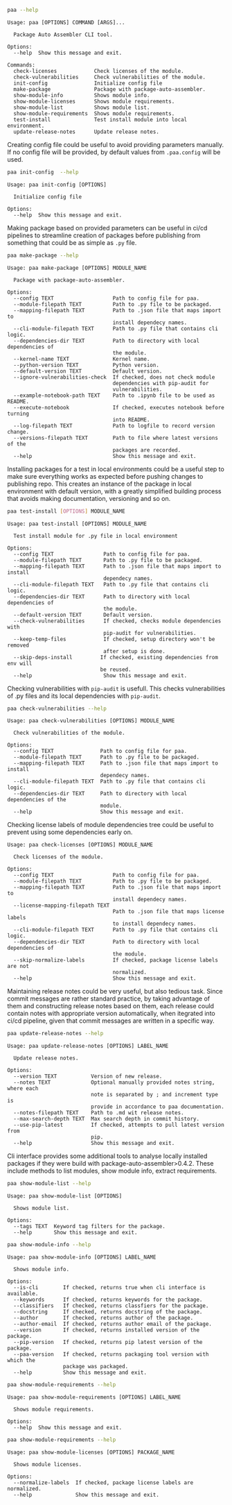 
``` bash
paa --help
```

```
Usage: paa [OPTIONS] COMMAND [ARGS]...

  Package Auto Assembler CLI tool.

Options:
  --help  Show this message and exit.

Commands:
  check-licenses            Check licenses of the module.
  check-vulnerabilities     Check vulnerabilities of the module.
  init-config               Initialize config file
  make-package              Package with package-auto-assembler.
  show-module-info          Shows module info.
  show-module-licenses      Shows module requirements.
  show-module-list          Shows module list.
  show-module-requirements  Shows module requirements.
  test-install              Test install module into local environment.
  update-release-notes      Update release notes.
```

Creating config file could be useful to avoid providing parameters manually. If no config file will be provided, by default values from `.paa.config` will be used.

``` bash
paa init-config  --help
```

```
Usage: paa init-config [OPTIONS]

  Initialize config file

Options:
  --help  Show this message and exit.
```

Making package based on provided parameters can be useful in ci/cd pipelines to streamline creation of packages before publishing from something that could be as simple as `.py` file.

``` bash
paa make-package --help
```

```
Usage: paa make-package [OPTIONS] MODULE_NAME

  Package with package-auto-assembler.

Options:
  --config TEXT                   Path to config file for paa.
  --module-filepath TEXT          Path to .py file to be packaged.
  --mapping-filepath TEXT         Path to .json file that maps import to
                                  install dependecy names.
  --cli-module-filepath TEXT      Path to .py file that contains cli logic.
  --dependencies-dir TEXT         Path to directory with local dependencies of
                                  the module.
  --kernel-name TEXT              Kernel name.
  --python-version TEXT           Python version.
  --default-version TEXT          Default version.
  --ignore-vulnerabilities-check  If checked, does not check module
                                  dependencies with pip-audit for
                                  vulnerabilities.
  --example-notebook-path TEXT    Path to .ipynb file to be used as README.
  --execute-notebook              If checked, executes notebook before turning
                                  into README.
  --log-filepath TEXT             Path to logfile to record version change.
  --versions-filepath TEXT        Path to file where latest versions of the
                                  packages are recorded.
  --help                          Show this message and exit.
```

Installing packages for a test in local environments could be a useful step to make sure everything works as expected before pushing changes to publishing repo. This creates an instance of the package in local environment with default version, with a greatly simplified building process that avoids making documentation, versioning and so on.

``` bash
paa test-install [OPTIONS] MODULE_NAME
```

```
Usage: paa test-install [OPTIONS] MODULE_NAME

  Test install module for .py file in local environment

Options:
  --config TEXT                Path to config file for paa.
  --module-filepath TEXT       Path to .py file to be packaged.
  --mapping-filepath TEXT      Path to .json file that maps import to install
                               dependecy names.
  --cli-module-filepath TEXT   Path to .py file that contains cli logic.
  --dependencies-dir TEXT      Path to directory with local dependencies of
                               the module.
  --default-version TEXT       Default version.
  --check-vulnerabilities      If checked, checks module dependencies with
                               pip-audit for vulnerabilities.
  --keep-temp-files            If checked, setup directory won't be removed
                               after setup is done.
  --skip-deps-install         If checked, existing dependencies from env will
                              be reused.
  --help                       Show this message and exit.
```

Checking vulnerabilities with `pip-audit` is usefull. This checks vulnerabilities of .py files and its local dependencies with `pip-audit`.

``` bash
paa check-vulnerabilities --help
```

```
Usage: paa check-vulnerabilities [OPTIONS] MODULE_NAME

  Check vulnerabilities of the module.

Options:
  --config TEXT               Path to config file for paa.
  --module-filepath TEXT      Path to .py file to be packaged.
  --mapping-filepath TEXT     Path to .json file that maps import to install
                              dependecy names.
  --cli-module-filepath TEXT  Path to .py file that contains cli logic.
  --dependencies-dir TEXT     Path to directory with local dependencies of the
                              module.
  --help                      Show this message and exit.
```

Checking license labels of module dependencies tree could be useful to prevent using some dependencies early on.

```
Usage: paa check-licenses [OPTIONS] MODULE_NAME

  Check licenses of the module.

Options:
  --config TEXT                   Path to config file for paa.
  --module-filepath TEXT          Path to .py file to be packaged.
  --mapping-filepath TEXT         Path to .json file that maps import to
                                  install dependecy names.
  --license-mapping-filepath TEXT
                                  Path to .json file that maps license labels
                                  to install dependecy names.
  --cli-module-filepath TEXT      Path to .py file that contains cli logic.
  --dependencies-dir TEXT         Path to directory with local dependencies of
                                  the module.
  --skip-normalize-labels         If checked, package license labels are not
                                  normalized.
  --help                          Show this message and exit.
```

Maintaining release notes could be very useful, but also tedious task. 
Since commit messages are rather standard practice, by taking advantage of them and constructing release notes based on them, each release could contain notes with appropriate version automatically, when itegrated into ci/cd pipeline, given that commit messages are written in a specific way. 

``` bash
paa update-release-notes --help
```

```
Usage: paa update-release-notes [OPTIONS] LABEL_NAME

  Update release notes.

Options:
  --version TEXT           Version of new release.
  --notes TEXT             Optional manually provided notes string, where each
                           note is separated by ; and increment type is
                           provide in accordance to paa documentation.
  --notes-filepath TEXT    Path to .md wit release notes.
  --max-search-depth TEXT  Max search depth in commit history.
  --use-pip-latest         If checked, attempts to pull latest version from
                           pip.
  --help                   Show this message and exit.
```

Cli interface provides some additional tools to analyse locally installed packages if they were build with package-auto-assembler>0.4.2. These include methods to list modules, show module info, extract requirements.

``` bash
paa show-module-list --help
```

```
Usage: paa show-module-list [OPTIONS]

  Shows module list.

Options:
  --tags TEXT  Keyword tag filters for the package.
  --help       Show this message and exit.
```


``` bash
paa show-module-info --help
```

```
Usage: paa show-module-info [OPTIONS] LABEL_NAME

  Shows module info.

Options:
  --is-cli        If checked, returns true when cli interface is available.
  --keywords      If checked, returns keywords for the package.
  --classifiers   If checked, returns classfiers for the package.
  --docstring     If checked, returns docstring of the package.
  --author        If checked, returns author of the package.
  --author-email  If checked, returns author email of the package.
  --version       If checked, returns installed version of the package.
  --pip-version   If checked, returns pip latest version of the package.
  --paa-version   If checked, returns packaging tool version with which the
                  package was packaged.
  --help          Show this message and exit.
```

``` bash
paa show-module-requirements --help
```

```
Usage: paa show-module-requirements [OPTIONS] LABEL_NAME

  Shows module requirements.

Options:
  --help  Show this message and exit.
```

``` bash
paa show-module-requirements --help
```

```
Usage: paa show-module-licenses [OPTIONS] PACKAGE_NAME

  Shows module licenses.

Options:
  --normalize-labels  If checked, package license labels are normalized.
  --help              Show this message and exit.
```